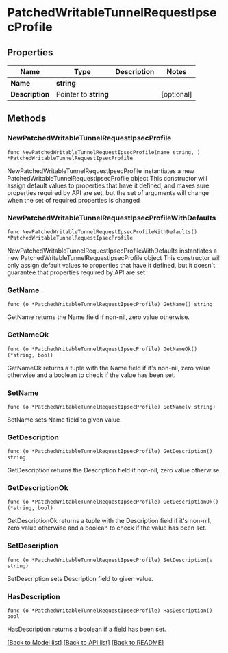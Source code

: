 # PatchedWritableTunnelRequestIpsecProfile

## Properties

Name | Type | Description | Notes
------------ | ------------- | ------------- | -------------
**Name** | **string** |  | 
**Description** | Pointer to **string** |  | [optional] 

## Methods

### NewPatchedWritableTunnelRequestIpsecProfile

`func NewPatchedWritableTunnelRequestIpsecProfile(name string, ) *PatchedWritableTunnelRequestIpsecProfile`

NewPatchedWritableTunnelRequestIpsecProfile instantiates a new PatchedWritableTunnelRequestIpsecProfile object
This constructor will assign default values to properties that have it defined,
and makes sure properties required by API are set, but the set of arguments
will change when the set of required properties is changed

### NewPatchedWritableTunnelRequestIpsecProfileWithDefaults

`func NewPatchedWritableTunnelRequestIpsecProfileWithDefaults() *PatchedWritableTunnelRequestIpsecProfile`

NewPatchedWritableTunnelRequestIpsecProfileWithDefaults instantiates a new PatchedWritableTunnelRequestIpsecProfile object
This constructor will only assign default values to properties that have it defined,
but it doesn't guarantee that properties required by API are set

### GetName

`func (o *PatchedWritableTunnelRequestIpsecProfile) GetName() string`

GetName returns the Name field if non-nil, zero value otherwise.

### GetNameOk

`func (o *PatchedWritableTunnelRequestIpsecProfile) GetNameOk() (*string, bool)`

GetNameOk returns a tuple with the Name field if it's non-nil, zero value otherwise
and a boolean to check if the value has been set.

### SetName

`func (o *PatchedWritableTunnelRequestIpsecProfile) SetName(v string)`

SetName sets Name field to given value.


### GetDescription

`func (o *PatchedWritableTunnelRequestIpsecProfile) GetDescription() string`

GetDescription returns the Description field if non-nil, zero value otherwise.

### GetDescriptionOk

`func (o *PatchedWritableTunnelRequestIpsecProfile) GetDescriptionOk() (*string, bool)`

GetDescriptionOk returns a tuple with the Description field if it's non-nil, zero value otherwise
and a boolean to check if the value has been set.

### SetDescription

`func (o *PatchedWritableTunnelRequestIpsecProfile) SetDescription(v string)`

SetDescription sets Description field to given value.

### HasDescription

`func (o *PatchedWritableTunnelRequestIpsecProfile) HasDescription() bool`

HasDescription returns a boolean if a field has been set.


[[Back to Model list]](../README.md#documentation-for-models) [[Back to API list]](../README.md#documentation-for-api-endpoints) [[Back to README]](../README.md)


